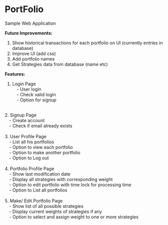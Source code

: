 # PortFolio
Sample Web Application<br/>

<b>Future Improvements:</b><br/>
1. Show historical transactions for each portfolio on UI (currently entries in database)<br/>
2. Improve UI (add css) <br/>
3. Add portfolio names <br/>
4. Get Strategies data from database (name etc) <br/>

<b>Features:</b><br/>
1. Login Page <br/>
  &emsp;- User login<br/>
  &emsp;- Check valid login<br/>
  &emsp;- Option for signup<br/>
<br/>
2. Signup Page <br/>
  &emsp;- Create account<br/>
  &emsp;- Check if email already exists<br/>
<br/>
3. User Profile Page <br/>
  &emsp;- List all his portfolios<br/>
  &emsp;- Option to view each portfolio<br/>
  &emsp;- Option to make another portfolio<br/>
  &emsp;- Option to Log out<br/>
<br/>
4. Portfolio Profile Page <br/>
  &emsp;- Show last modification date<br/>
  &emsp;- Display all strategies with corresponding weight<br/>
  &emsp;- Option to edit portfolio with time lock for processing time<br/>
  &emsp;- Option to List all portfolios<br/>
<br/>
5. Make/ Edit Portfolio Page <br/>
  &emsp;- Show list of all possible strategies<br/>
  &emsp;- Display current weights of strategies if any<br/>
  &emsp;- Option to select and assign weight to one or more strategies<br/>
<br/>
